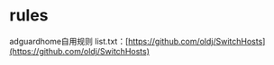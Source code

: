 # rules
adguardhome自用规则
list.txt：[https://github.com/oldj/SwitchHosts](https://github.com/oldj/SwitchHosts)    
